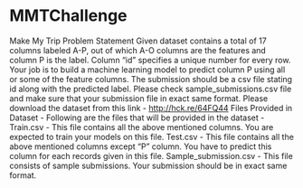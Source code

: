 # MMTChallenge
Make My Trip Problem Statement Given dataset contains a total of 17 columns labeled A-P, out of which A-O columns are the features and column P is the label. Column “id” specifies a unique number for every row.  Your job is to build a machine learning model to predict column P using all or some of the feature columns.  The submission should be a csv file stating id along with the predicted label.  Please check sample_submissions.csv file and make sure that your submission file in exact same format.  Please download the dataset from this link - http://hck.re/64FQ44     Files Provided in Dataset -  Following are the files that will be provided in the dataset -  Train.csv  - This file contains all the above mentioned columns. You are expected to train your models on this file.  Test.csv  - This file contains all the above mentioned columns except “P” column. You have to predict this column for each records given in this file.  Sample_submission.csv  - This file consists of sample submissions. Your submission should be in exact same format.
